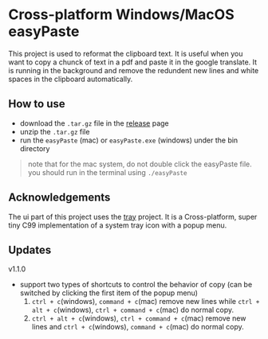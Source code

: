 # Cross-platform Windows/MacOS easyPaste
This project is used to reformat the clipboard text. It is useful when you want to copy a chunck of text in a pdf and paste it in the google translate. It is running in the background and remove the redundent new lines and white spaces in the clipboard automatically.
## How to use
* download the ```.tar.gz``` file in the [release](https://github.com/Detachment1/easyPaste/releases) page
* unzip the ```.tar.gz``` file
* run the ```easyPaste``` (mac) or ```easyPaste.exe``` (windows) under the bin directory
>note that for the mac system, do not double click the easyPaste file. you should run in the terminal using ```./easyPaste```
## Acknowledgements
The ui part of this project uses the [tray](https://github.com/dmikushin/tray) project. It is a Cross-platform, super tiny C99 implementation of a system tray icon with a popup menu. 
## Updates
v1.1.0
* support two types of shortcuts to control the behavior of copy (can be switched by clicking the first item of the popup menu)
  1. ```ctrl + c```(windows), ```command + c```(mac) remove new lines while ```ctrl + alt + c```(windows), ```ctrl + command + c```(mac) do normal copy.  
  2. ```ctrl + alt + c```(windows), ```ctrl + command + c```(mac) remove new lines and ```ctrl + c```(windows), ```command + c```(mac) do normal copy.